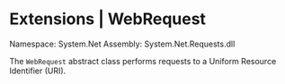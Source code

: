 # Extensions | WebRequest

Namespace: System.Net
Assembly: System.Net.Requests.dll

The `WebRequest` abstract class performs requests to a Uniform Resource Identifier (URI).
<br>